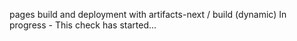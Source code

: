 
pages build and deployment with artifacts-next / build (dynamic) In progress - This check has started...
